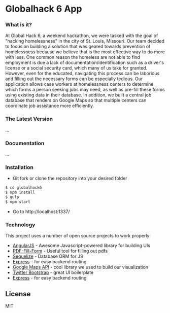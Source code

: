 # Globalhack 6 App

### What is it?

At Global Hack 6, a weekend hackathon, we were tasked with the goal of "hacking homelessness" in the city of St. Louis, Missouri. Our team decided to focus on building a solution that was geared towards prevention of homelessness because we believe that is the most effective way to do more with less. One common reason the homeless are not able to find employment is due a lack of documentation/identification such as a driver's license or a social security card, which many of us take for granted. However, even for the educated, navigating this process can be laborious and filling out the necessary forms can be especially tedious. Our application allows case workers at homelessness centers to determine which forms a person seeking jobs may need, as well as pre-fill  these forms using existing data in their database. In addition, we built a central job database that renders on Google Maps so that multiple centers can coordinate job assistance more efficiently.

### The Latest Version
...

### Documentation
...

### Installation
- Git fork or clone the repository into your desired folder
```sh
$ cd globalhack6
$ npm install
$ gulp
$ npm start
```
- Go to http://localhost:1337/

### Technology
This project uses a number of open source projects to work properly:

* [AngularJS] - Awesome Javascript-powered library for building UIs
* [PDF-Fill-Form] - Useful tool for filling out pdfs
* [Sequelize] - Database ORM for JS
* [Express] - for easy backend routing
* [Google Maps API] - cool library we used to build our visualization
* [Twitter Bootstrap] - great UI boilerplate
* [Express] - for easy backend routing


License
----

MIT

[//]: # (These are reference links used in the body of this note and get stripped out when the markdown processor does its job. There is no need to format nicely because it shouldn't be seen. Thanks SO - http://stackoverflow.com/questions/4823468/store-comments-in-markdown-syntax)

   [AngularJS]: <https://angularjs.org/>
   [PDF-Fill-Form]: <https://www.npmjs.com/package/pdf-fill-form>
   [Sequelize]: <http://docs.sequelizejs.com/en/v3/>
   [Google Maps API]: <https://developers.google.com/maps/>
   [Twitter Bootstrap]: <http://twitter.github.com/bootstrap/>
   [express]: <http://expressjs.com>
